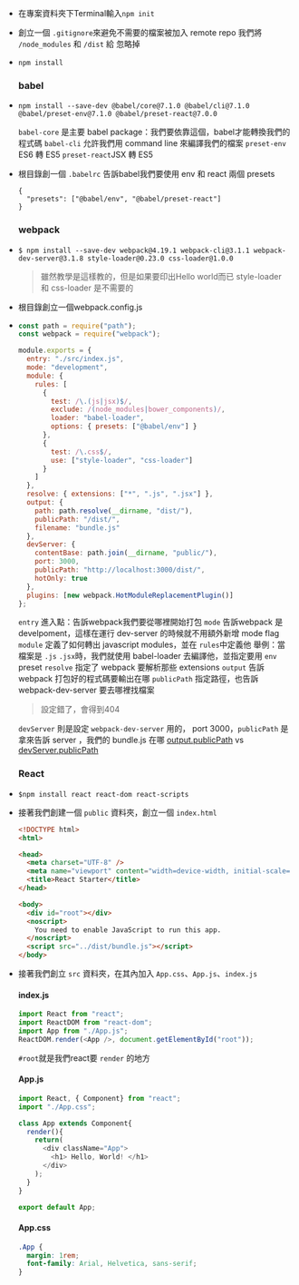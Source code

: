 - 在專案資料夾下Terminal輸入`npm init`

- 創立一個 `.gitignore`來避免不需要的檔案被加入 remote repo
  我們將 `/node_modules` 和 `/dist` 給 忽略掉

- `npm install`

  ### babel

- `npm install --save-dev @babel/core@7.1.0 @babel/cli@7.1.0 @babel/preset-env@7.1.0 @babel/preset-react@7.0.0`

  `babel-core` 是主要 babel package：我們要依靠這個，babel才能轉換我們的程式碼
  `babel-cli` 允許我們用 command line 來編譯我們的檔案
  `preset-env` ES6 轉 ES5
  `preset-react`JSX 轉 ES5

- 根目錄創一個 `.babelrc` 告訴babel我們要使用 env 和 react 兩個 presets

  ```
  {
    "presets": ["@babel/env", "@babel/preset-react"]
  }
  ```

  ### webpack

- `$ npm install --save-dev webpack@4.19.1 webpack-cli@3.1.1 webpack-dev-server@3.1.8 style-loader@0.23.0 css-loader@1.0.0`

  > 雖然教學是這樣教的，但是如果要印出Hello world而已
  > style-loader 和 css-loader 是不需要的

- 根目錄創立一個webpack.config.js

- ```javascript
  const path = require("path");
  const webpack = require("webpack");
  
  module.exports = {
    entry: "./src/index.js",
    mode: "development",
    module: {
      rules: [
        {
          test: /\.(js|jsx)$/,
          exclude: /(node_modules|bower_components)/,
          loader: "babel-loader",
          options: { presets: ["@babel/env"] }
        },
        {
          test: /\.css$/,
          use: ["style-loader", "css-loader"]
        }
      ]
    },
    resolve: { extensions: ["*", ".js", ".jsx"] },
    output: {
      path: path.resolve(__dirname, "dist/"),
      publicPath: "/dist/",
      filename: "bundle.js"
    },
    devServer: {
      contentBase: path.join(__dirname, "public/"),
      port: 3000,
      publicPath: "http://localhost:3000/dist/",
      hotOnly: true
    },
    plugins: [new webpack.HotModuleReplacementPlugin()]
  };
  ```

  `entry` 進入點：告訴webpack我們要從哪裡開始打包
  `mode` 告訴webpack 是 develpoment，這樣在運行 dev-server 的時候就不用額外新增 mode flag
  `module` 定義了如何轉出 javascript modules，並在 `rules`中定義他
  舉例：當檔案是 `.js` `.jsx`時，我們就使用 babel-loader 去編譯他，並指定要用 `env` preset
  `resolve` 指定了 webpack 要解析那些 extensions
  `output` 告訴 webpack 打包好的程式碼要輸出在哪
  `publicPath` 指定路徑，也告訴 webpack-dev-server 要去哪裡找檔案

  > 設定錯了，會得到404

  `devServer` 則是設定 `webpack-dev-server` 用的， port 3000，`publicPath` 是拿來告訴 server ，我們的 bundle.js 在哪
   [output.publicPath](https://webpack.js.org/configuration/output/#outputpublicpath) vs [devServer.publicPath](https://webpack.js.org/configuration/dev-server/#devserverpublicpath-)

  ### React

- `$npm install react react-dom react-scripts`

- 接著我們創建一個 `public` 資料夾，創立一個 `index.html`

  ```html
  <!DOCTYPE html>
  <html>
  
  <head>
    <meta charset="UTF-8" />
    <meta name="viewport" content="width=device-width, initial-scale=1, shrink-to-fit=no">
    <title>React Starter</title>
  </head>
  
  <body>
    <div id="root"></div>
    <noscript>
      You need to enable JavaScript to run this app.
    </noscript>
    <script src="../dist/bundle.js"></script>
  </body>
  ```

- 接著我們創立 `src` 資料夾，在其內加入 `App.css`、`App.js`、`index.js`

  #### index.js

  ```javascript
  import React from "react";
  import ReactDOM from "react-dom";
  import App from "./App.js";
  ReactDOM.render(<App />, document.getElementById("root"));
  ```

  `#root`就是我們react要 `render` 的地方

  #### App.js

  ```javascript
  import React, { Component} from "react";
  import "./App.css";
  
  class App extends Component{
    render(){
      return(
        <div className="App">
          <h1> Hello, World! </h1>
        </div>
      );
    }
  }
  
  export default App;
  ```

  #### App.css

  ```css
  .App {
    margin: 1rem;
    font-family: Arial, Helvetica, sans-serif;
  }
  ```
